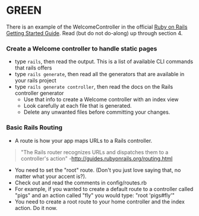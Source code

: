 # GREEN
There is an example of the WelcomeController in the official [Ruby on Rails Getting Started Guide](http://guides.rubyonrails.org/getting_started.html). Read (but do not do-along) up through section 4.

### Create a Welcome controller to handle static pages
- type `rails`, then read the output. This is a list of available CLI commands that rails offers
- type `rails generate`, then read all the generators that are available in your rails project
- type `rails generate controller`, then read the docs on the Rails controller generator
  - Use that info to create a Welcome controller with an index view
  - Look carefully at each file that is generated.
  - Delete any unwanted files before committing your changes.

### Basic Rails Routing
- A route is how your app maps URLs to a Rails controller.
>"The Rails router recognizes URLs and dispatches them to a controller's action" -http://guides.rubyonrails.org/routing.html
- You need to set the "root" route. (Don't you just love saying that, no matter what your accent is?).
- Check out and read the comments in config/routes.rb
- For example, if you wanted to create a default route to a controller called "pigs" and an action called "fly" you would type:
        "root 'pigs#fly'"
- You need to create a root route to your home controller and the index action. Do it now.
